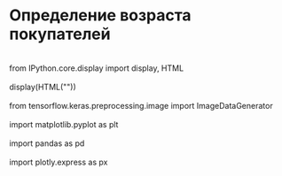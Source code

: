 # Определение возраста покупателей
<br>from IPython.core.display import display, HTML<br><br>display(HTML("<style>.container { width:90% !important; }</style>"))<br><br>from tensorflow.keras.preprocessing.image import ImageDataGenerator<br><br>import matplotlib.pyplot as plt<br><br>import pandas as pd<br><br>import plotly.express as px<br>

